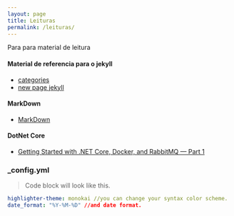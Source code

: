```yaml
---
layout: page
title: Leituras
permalink: /leituras/
---
```


Para para material de leitura

#### Material de referencia para o jekyll
- [categories](https://blog.webjeda.com/jekyll-categories/)
- [new page jekyll](https://blog.webjeda.com/new-page-jekyll/) 

#### MarkDown
- [MarkDown](https://guides.github.com/features/mastering-markdown/)

#### DotNet Core
- [Getting Started with .NET Core, Docker, and RabbitMQ — Part 1](https://medium.com/trimble-maps-engineering-blog/getting-started-with-net-core-docker-and-rabbitmq-part-1-a62601e784bb)


### _config.yml
> Code block will look like this.
```yml
highlighter-theme: monokai //you can change your syntax color scheme.
date_format: "%Y-%M-%D" //and date format.
```